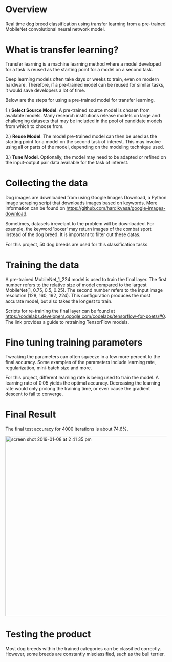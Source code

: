 # Overview

Real time dog breed classification using transfer learning from a pre-trained MobileNet convolutional neural network model.  

# What is transfer learning?

Transfer learning is a machine learning method where a model developed for a task is reused as the starting point for a model on a second task.

Deep learning models often take days or weeks to train, even on modern hardware. Therefore, if a pre-trained model can be reused for similar tasks, it would save developers a lot of time.

Below are the steps for using a pre-trained model for transfer learning.

1.) **Select Source Model**. A pre-trained source model is chosen from available models. Many research institutions release models on large and challenging datasets that may be included in the pool of candidate models from which to choose from.

2.) **Reuse Model**. The model pre-trained model can then be used as the starting point for a model on the second task of interest. This may involve using all or parts of the model, depending on the modeling technique used.

3.) **Tune Model**. Optionally, the model may need to be adapted or refined on the input-output pair data available for the task of interest.

# Collecting the data

Dog images are downloaded from using Google Images Download, a Python image scraping script that downloads images based on keywords. More information can be found on https://github.com/hardikvasa/google-images-download.

Sometimes, datasets irrevelant to the problem will be downloaded. For example, the keyword 'boxer' may return images of the combat sport instead of the dog breed. It is important to filter out these datas.

For this project, 50 dog breeds are used for this classification tasks. 

# Training the data

A pre-trained MobileNet_1_224 model is used to train the final layer. The first number refers to the relative size of model compared to the largest MobileNet(1, 0.75, 0.5, 0.25). The second number refers to the input image resolution (128, 160, 192, 224). This configuration produces the most accurate model, but also takes the longest to train. 

Scripts for re-training the final layer can be found at https://codelabs.developers.google.com/codelabs/tensorflow-for-poets/#0. The link provides a guide to retraining TensorFlow models.

# Fine tuning training parameters

Tweaking the parameters can often squeeze in a few more percent to the final accuracy. Some examples of the parameters include learning rate, regularization, mini-batch size and more. 

For this project, different learning rate is being used to train the model. A learning rate of 0.05 yields the optimal accuracy. Decreasing the learning rate would only prolong the training time, or even cause the gradient descent to fail to converge.

# Final Result

The final test accuracy for 4000 iterations is about 74.6%.

<img width="564" alt="screen shot 2019-01-08 at 2 41 35 pm" src="https://user-images.githubusercontent.com/9401015/50814878-19a6fc80-1356-11e9-8eb9-e1f55e46179e.png">


# Testing the product

Most dog breeds within the trained categories can be classified correctly. However, some breeds are constantly misclassified, such as the bull terrier.

